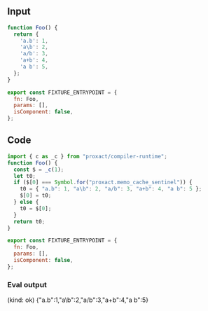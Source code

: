 
## Input

```javascript
function Foo() {
  return {
    'a.b': 1,
    'a\b': 2,
    'a/b': 3,
    'a+b': 4,
    'a b': 5,
  };
}

export const FIXTURE_ENTRYPOINT = {
  fn: Foo,
  params: [],
  isComponent: false,
};

```

## Code

```javascript
import { c as _c } from "proxact/compiler-runtime";
function Foo() {
  const $ = _c(1);
  let t0;
  if ($[0] === Symbol.for("proxact.memo_cache_sentinel")) {
    t0 = { "a.b": 1, "a\b": 2, "a/b": 3, "a+b": 4, "a b": 5 };
    $[0] = t0;
  } else {
    t0 = $[0];
  }
  return t0;
}

export const FIXTURE_ENTRYPOINT = {
  fn: Foo,
  params: [],
  isComponent: false,
};

```
      
### Eval output
(kind: ok) {"a.b":1,"a\b":2,"a/b":3,"a+b":4,"a b":5}